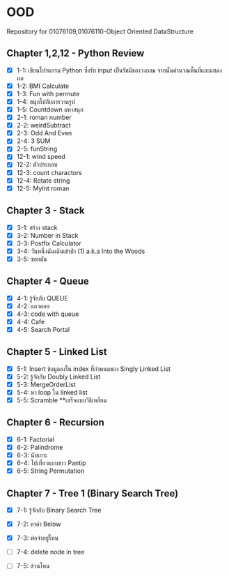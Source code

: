 # OOD
Repository for 01076109,01076110-Object Oriented DataStructure

## Chapter 1,2,12 - Python Review
- [X] 1-1: เขียนโปรแกรม Python ซึ่งรับ input เป็นรัศมีของวงกลม จากนั้นคำนวณพื้นที่และแสดงผล
- [X] 1-2: BMI Calculate
- [X] 1-3: Fun with permute
- [X] 1-4: สนุกไปกับการวาดรูป
- [X] 1-5: Countdown มหาสนุก
- [X] 2-1: roman number
- [X] 2-2: weirdSubtract
- [X] 2-3: Odd And Even
- [X] 2-4: 3 SUM
- [X] 2-5: funString
- [X] 12-1: wind speed
- [X] 12-2: ตัวประกอบ
- [X] 12-3: count charactors
- [X] 12-4: Rotate string
- [X] 12-5: MyInt roman

## Chapter 3 - Stack
- [X] 3-1: สร้าง stack
- [X] 3-2: Number in Stack
- [X] 3-3: Postfix Calculator
- [X] 3-4: วันหนึ่งฉันเดินเข้าป่า (1) a.k.a Into the Woods
- [X] 3-5: ซอยตัน

## Chapter 4 - Queue
- [X] 4-1: รู้จักกับ QUEUE
- [X] 4-2: แถวคอย
- [X] 4-3: code with queue
- [X] 4-4: Cafe
- [X] 4-5: Search Portal

## Chapter 5 - Linked List
- [X] 5-1: Insert ข้อมูลลงใน index ที่กำหนดของ Singly Linked List
- [X] 5-2: รู้จักกับ Doubly Linked List
- [X] 5-3: MergeOrderList
- [X] 5-4: หา loop ใน linked list
- [X] 5-5: Scramble **เสร็จแบบวิธีเหลี่ยม

## Chapter 6 - Recursion
- [X] 6-1: Factorial
- [X] 6-2: Palindrome
- [X] 6-3: นับเกาะ
- [X] 6-4: ไปเที่ยวแบบชาว Pantip
- [X] 6-5: String Permutation

## Chapter 7 - Tree 1 (Binary Search Tree)
- [X] 7-1: รู้จักกับ Binary Search Tree
- [X] 7-2: หาค่า Below
- [X] 7-3: พ่อจ๋าอยู่ไหน
- [ ] 7-4: delete node in tree
- [ ] 7-5: ส่วนไหน

